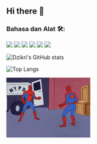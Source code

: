 ## Hi there 👋

<!--
**dzikrirahmadani/dzikrirahmadani** is a ✨ _special_ ✨ repository because its `README.md` (this file) appears on your GitHub profile.

Here are some ideas to get you started:

- 🔭 I’m currently working on ...
- 🌱 I’m currently learning ...
- 👯 I’m looking to collaborate on ...
- 🤔 I’m looking for help with ...
- 💬 Ask me about ...
- 📫 How to reach me: ...
- 😄 Pronouns: ...
- ⚡ Fun fact: ...
-->


### Bahasa dan Alat 🛠:
<p align="left">
    <img src="https://img.shields.io/badge/HTML-E34F26?style=for-the-badge&logo=html5&logoColor=white" />
    <img src="https://img.shields.io/badge/CSS-1572B6?style=for-the-badge&logo=css3&logoColor=white" />
    <img src="https://img.shields.io/badge/Bootstrap-7952B3?style=for-the-badge&logo=bootstrap&logoColor=white" />
    <img src="https://img.shields.io/badge/Tailwind_Css-1572B6?style=for-the-badge&logo=tailwindcss&logoColor=white" />
    <img src="https://img.shields.io/badge/Angular_Js-yellow?style=for-the-badge&logo=angular&logoColor=white" />
    <img src="https://img.shields.io/badge/Android_Jetpack_Compose-3DDC84?style=for-the-badge&logo=jetpackcompose&logoColor=white" />
</p>

![Dzikri's GitHub stats](https://github-readme-stats.vercel.app/api?username=dzikrirahmadani&show_icons=true&theme=transparent)

![Top Langs](https://github-readme-stats.vercel.app/api/top-langs/?username=dzikrirahmadani)

![...](spider-man.gif)
